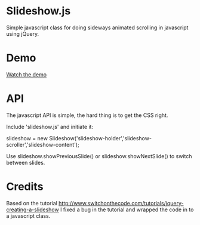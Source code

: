Slideshow.js
============

Simple javascript class for doing sideways animated scrolling in javascript using jQuery.

Demo
====

<a href="http://thomasfl.github.com/slideshow.html">Watch the demo</a>

API
===
The javascript API is simple, the hard thing is to get the CSS right.

Include 'slideshow.js' and initiate it:

  slideshow = new Slideshow('slideshow-holder','slideshow-scroller','slideshow-content');

Use slideshow.showPreviousSlide() or slideshow.showNextSlide() to switch between slides.

Credits
=======
Based on the tutorial http://www.switchonthecode.com/tutorials/jquery-creating-a-slideshow
I fixed a bug in the tutorial and wrapped the code in to a javascript class.

